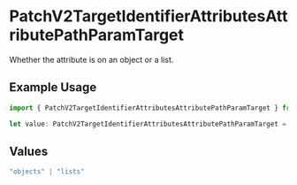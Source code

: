 # PatchV2TargetIdentifierAttributesAttributePathParamTarget

Whether the attribute is on an object or a list.

## Example Usage

```typescript
import { PatchV2TargetIdentifierAttributesAttributePathParamTarget } from "attio-js/models/operations";

let value: PatchV2TargetIdentifierAttributesAttributePathParamTarget = "lists";
```

## Values

```typescript
"objects" | "lists"
```